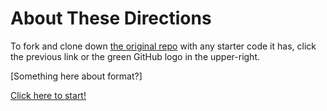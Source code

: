 # About These Directions

To fork and clone down [the original repo](https://github.com/abbreviatedman/example-docsify-project) with any starter code it has, click the previous link or the green GitHub logo in the upper-right.

[Something here about format?]

[Click here to start!](https://abbreviatedman.github.io/example-docsify-project/#/1-preparation/01-intro-and-learning-objectives)
